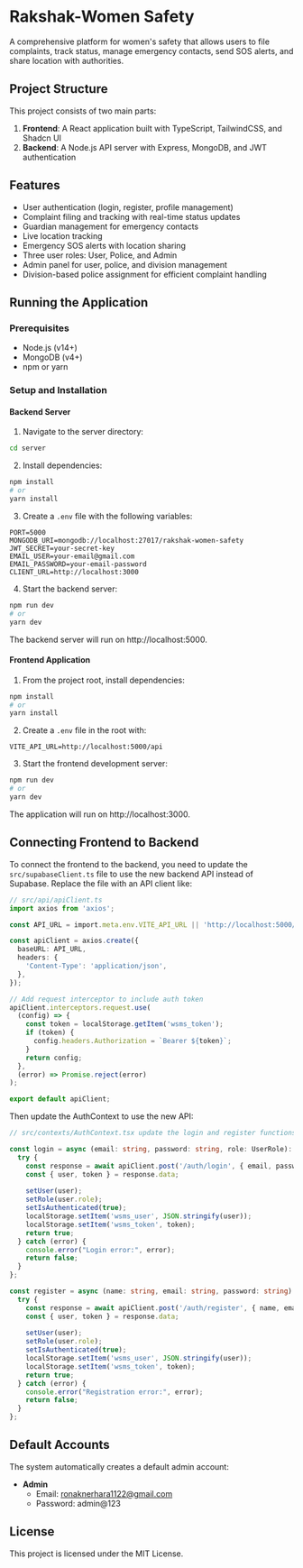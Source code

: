 # Rakshak-Women Safety

A comprehensive platform for women's safety that allows users to file complaints, track status, manage emergency contacts, send SOS alerts, and share location with authorities.

## Project Structure

This project consists of two main parts:

1. **Frontend**: A React application built with TypeScript, TailwindCSS, and Shadcn UI
2. **Backend**: A Node.js API server with Express, MongoDB, and JWT authentication

## Features

- User authentication (login, register, profile management)
- Complaint filing and tracking with real-time status updates
- Guardian management for emergency contacts
- Live location tracking
- Emergency SOS alerts with location sharing
- Three user roles: User, Police, and Admin
- Admin panel for user, police, and division management
- Division-based police assignment for efficient complaint handling

## Running the Application

### Prerequisites

- Node.js (v14+)
- MongoDB (v4+)
- npm or yarn

### Setup and Installation

#### Backend Server

1. Navigate to the server directory:

```bash
cd server
```

2. Install dependencies:

```bash
npm install
# or
yarn install
```

3. Create a `.env` file with the following variables:

```
PORT=5000
MONGODB_URI=mongodb://localhost:27017/rakshak-women-safety
JWT_SECRET=your-secret-key
EMAIL_USER=your-email@gmail.com
EMAIL_PASSWORD=your-email-password
CLIENT_URL=http://localhost:3000
```

4. Start the backend server:

```bash
npm run dev
# or
yarn dev
```

The backend server will run on http://localhost:5000.

#### Frontend Application

1. From the project root, install dependencies:

```bash
npm install
# or
yarn install
```

2. Create a `.env` file in the root with:

```
VITE_API_URL=http://localhost:5000/api
```

3. Start the frontend development server:

```bash
npm run dev
# or
yarn dev
```

The application will run on http://localhost:3000.

## Connecting Frontend to Backend

To connect the frontend to the backend, you need to update the `src/supabaseClient.ts` file to use the new backend API instead of Supabase. Replace the file with an API client like:

```typescript
// src/api/apiClient.ts
import axios from 'axios';

const API_URL = import.meta.env.VITE_API_URL || 'http://localhost:5000/api';

const apiClient = axios.create({
  baseURL: API_URL,
  headers: {
    'Content-Type': 'application/json',
  },
});

// Add request interceptor to include auth token
apiClient.interceptors.request.use(
  (config) => {
    const token = localStorage.getItem('wsms_token');
    if (token) {
      config.headers.Authorization = `Bearer ${token}`;
    }
    return config;
  },
  (error) => Promise.reject(error)
);

export default apiClient;
```

Then update the AuthContext to use the new API:

```typescript
// src/contexts/AuthContext.tsx update the login and register functions

const login = async (email: string, password: string, role: UserRole): Promise<boolean> => {
  try {
    const response = await apiClient.post('/auth/login', { email, password, role });
    const { user, token } = response.data;
    
    setUser(user);
    setRole(user.role);
    setIsAuthenticated(true);
    localStorage.setItem('wsms_user', JSON.stringify(user));
    localStorage.setItem('wsms_token', token);
    return true;
  } catch (error) {
    console.error("Login error:", error);
    return false;
  }
};

const register = async (name: string, email: string, password: string): Promise<boolean> => {
  try {
    const response = await apiClient.post('/auth/register', { name, email, password });
    const { user, token } = response.data;
    
    setUser(user);
    setRole(user.role);
    setIsAuthenticated(true);
    localStorage.setItem('wsms_user', JSON.stringify(user));
    localStorage.setItem('wsms_token', token);
    return true;
  } catch (error) {
    console.error("Registration error:", error);
    return false;
  }
};
```

## Default Accounts

The system automatically creates a default admin account:

- **Admin**
  - Email: ronaknerhara1122@gmail.com
  - Password: admin@123

## License

This project is licensed under the MIT License.

